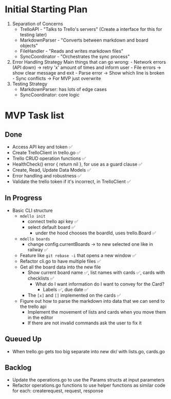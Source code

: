 # Initial Starting Plan

1. Separation of Concerns
    - TrelloAPI - "Talks to Trello's servers" (Create a interface for this for testing later)
    - MarkdownParser - "Converts between markdown and board objects"  
    - FileHandler - "Reads and writes markdown files"
    - SyncCoordinator - "Orchestrates the sync process"
2. Error Handling Strategy
    Main things that can go wrong:
        - Network errors (API down) → retry 'x' amount of times and inform user
        - File errors → show clear message and exit
        - Parse error → Show which line is broken
        - Sync conflicts → For MVP just overwrite
3. Testing Strategy
    - MarkdownParser: has lots of edge cases 
    - SyncCoordinator: core logic

# MVP Task list

## Done
- Access API key and token ✅
- Create TrelloClient in trello.go ✅
- Trello CRUD operation functions ✅
- HealthCheck() error { return nil }, for use as a guard clause ✅
- Create, Read, Update Data Models ✅
- Error handling and robustness ✅
- Validate the trello token if it's incorrect, in TrelloClient ✅

## In Progress
- Basic CLI structure
    - `mdello init`
        - connect trello api key ✅
        - select default board ✅
            - under the hood chooses the boardId, uses trello.Board ✅
    - `mdello boards`
        - change config.currentBoards → to new selected one like in railway ✅
    - Feature like `git rebase -i` that opens a new window ✅
    - Refactor cli.go to have multiple files ✅
    - Get all the board data into the new file
        - Show current board name ✅, list names with cards ✅, cards with checklists ✅
            - What do I want information do I want to convey for the Card?
                - Labels ✅, due date ✅
        - The `[x]` and `[]` implemented on the cards ✅
    - Figure out how to parse the markdown into data that we can send to the trello api
        - Implement the movement of lists and cards when you move them in the editor
        - If there are not invalid commands ask the user to fix it

## Queued Up
- When trello.go gets too big separate into new dir/ with lists.go, cards.go

## Backlog
- Update the operations.go to use the Params structs at input parameters
- Refactor operations.go functions to use helper functions as similar code for each: createrequest, request, response
